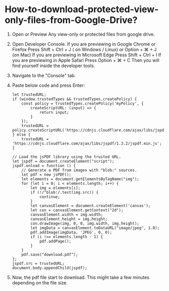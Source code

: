 # How-to-download-protected-view-only-files-from-Google-Drive?

1. Open or Preview Any view-only or protected files from google drive.

2. Open Developer Console.
    If you are previewing in Google Chrome or Firefox
    Press Shift + Ctrl + J ( on Windows / Linux) or Option + ⌘  + J (on Mac)
    If you are previewing in Microsoft Edge
    Press Shift + Ctrl + I
    If you are previewing in Apple Safari
    Press Option + ⌘ + C
    Then you will find yourself inside the developer tools.

3.  Navigate to the "Console" tab.

4.  Paste below code and press Enter:

        let trustedURL;
        if (window.trustedTypes && trustedTypes.createPolicy) {
            const policy = trustedTypes.createPolicy('myPolicy', {
                createScriptURL: (input) => {
                    return input;
                }
            });
            trustedURL = policy.createScriptURL('https://cdnjs.cloudflare.com/ajax/libs/jspdf/1.3.2/jspdf.min.js');
        } else {
            trustedURL = 'https://cdnjs.cloudflare.com/ajax/libs/jspdf/1.3.2/jspdf.min.js';
        }

        // Load the jsPDF library using the trusted URL.
        let jspdf = document.createElement("script");
        jspdf.onload = function () {
            // Generate a PDF from images with "blob:" sources.
            let pdf = new jsPDF();
            let elements = document.getElementsByTagName("img");
            for (let i = 0; i < elements.length; i++) {
                let img = elements[i];
                if (!/^blob:/.test(img.src)) {
                    continue;
                }
                let canvasElement = document.createElement('canvas');
                let con = canvasElement.getContext("2d");
                canvasElement.width = img.width;
                canvasElement.height = img.height;
                con.drawImage(img, 0, 0, img.width, img.height);
                let imgData = canvasElement.toDataURL("image/jpeg", 1.0);
                pdf.addImage(imgData, 'JPEG', 0, 0);
                if (i !== elements.length - 1) {
                    pdf.addPage();
                }
            }
            pdf.save("download.pdf");
        };
        jspdf.src = trustedURL;
        document.body.appendChild(jspdf);

5. Now, the pdf file start to download. This might take a few minutes depending on the file size.
